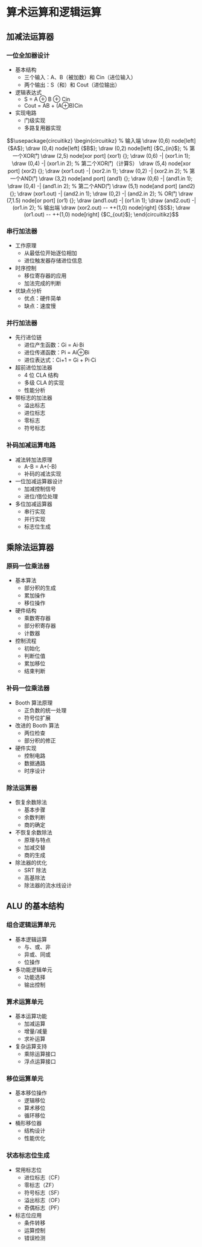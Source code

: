 # 算术运算和逻辑运算

## 加减法运算器

### 一位全加器设计

- 基本结构
  - 三个输入：A、B（被加数）和 Cin（进位输入）
  - 两个输出：S（和）和 Cout（进位输出）
- 逻辑表达式
  - S = A ⊕ B ⊕ Cin
  - Cout = AB + (A⊕B)Cin
- 实现电路
  - 门级实现
  - 多路复用器实现

```math
\usepackage{circuitikz}
\begin{circuitikz}
% 输入端
\draw (0,6) node[left] {$A$};
\draw (0,4) node[left] {$B$};
\draw (0,2) node[left] {$C_{in}$};

% 第一个XOR门
\draw (2,5) node[xor port] (xor1) {};
\draw (0,6) -| (xor1.in 1);
\draw (0,4) -| (xor1.in 2);

% 第二个XOR门（计算S）
\draw (5,4) node[xor port] (xor2) {};
\draw (xor1.out) -| (xor2.in 1);
\draw (0,2) -| (xor2.in 2);

% 第一个AND门
\draw (3,2) node[and port] (and1) {};
\draw (0,6) -| (and1.in 1);
\draw (0,4) -| (and1.in 2);

% 第二个AND门
\draw (5,1) node[and port] (and2) {};
\draw (xor1.out) -| (and2.in 1);
\draw (0,2) -| (and2.in 2);

% OR门
\draw (7,1.5) node[or port] (or1) {};
\draw (and1.out) -| (or1.in 1);
\draw (and2.out) -| (or1.in 2);

% 输出端
\draw (xor2.out) -- ++(1,0) node[right] {$S$};
\draw (or1.out) -- ++(1,0) node[right] {$C_{out}$};
\end{circuitikz}
```

### 串行加法器

- 工作原理
  - 从最低位开始逐位相加
  - 进位触发器存储进位信息
- 时序控制
  - 移位寄存器的应用
  - 加法完成的判断
- 优缺点分析
  - 优点：硬件简单
  - 缺点：速度慢

### 并行加法器

- 先行进位链
  - 进位产生函数：Gi = Ai·Bi
  - 进位传递函数：Pi = Ai⊕Bi
  - 进位表达式：Ci+1 = Gi + Pi·Ci
- 超前进位加法器
  - 4 位 CLA 结构
  - 多级 CLA 的实现
  - 性能分析
- 带标志的加法器
  - 溢出标志
  - 进位标志
  - 零标志
  - 符号标志

### 补码加减运算电路

- 减法转加法原理
  - A-B = A+(-B)
  - 补码的减法实现
- 一位加减运算器设计
  - 加减控制信号
  - 进位/借位处理
- 多位加减运算器
  - 串行实现
  - 并行实现
  - 标志位生成

## 乘除法运算器

### 原码一位乘法器

- 基本算法
  - 部分积的生成
  - 累加操作
  - 移位操作
- 硬件结构
  - 乘数寄存器
  - 部分积寄存器
  - 计数器
- 控制流程
  - 初始化
  - 判断位值
  - 累加移位
  - 结束判断

### 补码一位乘法器

- Booth 算法原理
  - 正负数的统一处理
  - 符号位扩展
- 改进的 Booth 算法
  - 两位检查
  - 部分积的修正
- 硬件实现
  - 控制电路
  - 数据通路
  - 时序设计

### 除法运算器

- 恢复余数除法
  - 基本步骤
  - 余数判断
  - 商的确定
- 不恢复余数除法
  - 原理与特点
  - 加减交替
  - 商的生成
- 除法器的优化
  - SRT 除法
  - 高基除法
  - 除法器的流水线设计

## ALU 的基本结构

### 组合逻辑运算单元

- 基本逻辑运算
  - 与、或、非
  - 异或、同或
  - 位操作
- 多功能逻辑单元
  - 功能选择
  - 输出控制

### 算术运算单元

- 基本运算功能
  - 加减运算
  - 增量/减量
  - 求补运算
- 复杂运算支持
  - 乘除运算接口
  - 浮点运算接口

### 移位运算单元

- 基本移位操作
  - 逻辑移位
  - 算术移位
  - 循环移位
- 桶形移位器
  - 结构设计
  - 性能优化

### 状态标志位生成

- 常用标志位
  - 进位标志（CF）
  - 零标志（ZF）
  - 符号标志（SF）
  - 溢出标志（OF）
  - 奇偶标志（PF）
- 标志位应用
  - 条件转移
  - 运算控制
  - 错误检测
